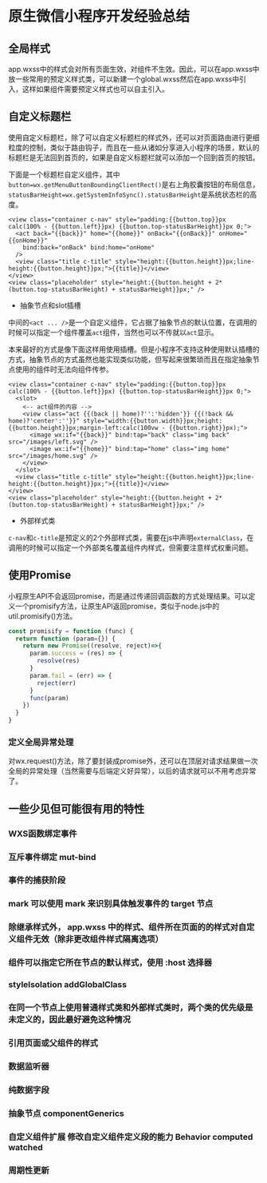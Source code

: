 # 原生微信小程序开发经验总结

## 全局样式

app.wxss中的样式会对所有页面生效，对组件不生效。因此，可以在app.wxss中放一些常用的预定义样式类，可以新建一个global.wxss然后在app.wxss中引入，这样如果组件需要预定义样式也可以自主引入。

## 自定义标题栏

使用自定义标题栏，除了可以自定义标题栏的样式外，还可以对页面路由进行更细粒度的控制，类似于路由钩子，而且在一些从诸如分享进入小程序的场景，默认的标题栏是无法回到首页的，如果是自定义标题栏就可以添加一个回到首页的按钮。

下面是一个标题栏自定义组件，其中`button=wx.getMenuButtonBoundingClientRect()`是右上角胶囊按钮的布局信息，`statusBarHeight=wx.getSystemInfoSync().statusBarHeight`是系统状态栏的高度。

```wxml
<view class="container c-nav" style="padding:{{button.top}}px calc(100% - {{button.left}}px) {{button.top-statusBarHeight}}px 0;">
  <act back="{{back}}" home="{{home}}" onBack="{{onBack}}" onHome="{{onHome}}"
    bind:back="onBack" bind:home="onHome"
  />
  <view class="title c-title" style="height:{{button.height}}px;line-height:{{button.height}}px;">{{title}}</view>
</view>
<view class="placeholder" style="height:{{button.height + 2*(button.top-statusBarHeight) + statusBarHeight}}px;" />
```

- 抽象节点和slot插槽

中间的`<act ... />`是一个自定义组件，它占据了抽象节点的默认位置，在调用的时候可以指定一个组件覆盖`act`组件，当然也可以不传就以`act`显示。

本来最好的方式是像下面这样用使用插槽。但是小程序不支持这种使用默认插槽的方式，抽象节点的方式虽然也能实现类似功能，但写起来很繁琐而且在指定抽象节点使用的组件时无法向组件传参。

```wxml
<view class="container c-nav" style="padding:{{button.top}}px calc(100% - {{button.left}}px) {{button.top-statusBarHeight}}px 0;">
  <slot>
    <-- act组件的内容 -->
    <view class="act {{(back || home)?'':'hidden'}} {{(!back && home)?'center':''}}" style="width:{{button.width}}px;height:{{button.height}}px;margin-left:calc(100vw - {{button.right}}px);">
      <image wx:if="{{back}}" bind:tap="back" class="img back" src="/images/left.svg" />
      <image wx:if="{{home}}" bind:tap="home" class="img home" src="/images/home.svg" />
    </view>
  </slot>
  <view class="title c-title" style="height:{{button.height}}px;line-height:{{button.height}}px;">{{title}}</view>
</view>
<view class="placeholder" style="height:{{button.height + 2*(button.top-statusBarHeight) + statusBarHeight}}px;" />
```

- 外部样式类

`c-nav`和`c-title`是预定义的2个外部样式类，需要在js中声明`externalClass`，在调用的时候可以指定一个外部类名覆盖组件内样式，但需要注意样式权重问题。

## 使用Promise

小程原生API不会返回promise，而是通过传递回调函数的方式处理结果。可以定义一个promisify方法，让原生API返回promise，类似于node.js中的util.promisify()方法。

```javascript
const promisify = function (func) {
  return function (param={}) {
    return new Promise((resolve, reject)=>{
      param.success = (res) => {
        resolve(res)
      }
      param.fail = (err) => {
        reject(err)
      }
      func(param)
    })
  }
}
```

### 定义全局异常处理

对wx.request()方法，除了要封装成promise外，还可以在顶层对请求结果做一次全局的异常处理（当然需要与后端定义好异常），以后的请求就可以不用考虑异常了。

## 一些少见但可能很有用的特性

### WXS函数绑定事件

### 互斥事件绑定 mut-bind

### 事件的捕获阶段

### mark 可以使用 mark 来识别具体触发事件的 target 节点

### 除继承样式外， app.wxss 中的样式、组件所在页面的的样式对自定义组件无效（除非更改组件样式隔离选项）

### 组件可以指定它所在节点的默认样式，使用 :host 选择器

### styleIsolation addGlobalClass

### 在同一个节点上使用普通样式类和外部样式类时，两个类的优先级是未定义的，因此最好避免这种情况

### 引用页面或父组件的样式

### 数据监听器

### 纯数据字段

### 抽象节点 componentGenerics

### 自定义组件扩展 修改自定义组件定义段的能力 Behavior computed watched

### 周期性更新
